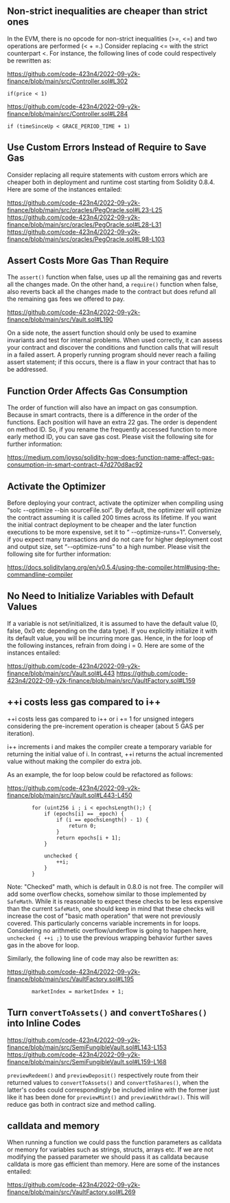 ## Non-strict inequalities are cheaper than strict ones
In the EVM, there is no opcode for non-strict inequalities (>=, <=) and two operations are performed (< + =.) Consider replacing <= with the strict counterpart <. For instance, the following lines of code could respectively be rewritten as:

https://github.com/code-423n4/2022-09-y2k-finance/blob/main/src/Controller.sol#L302

```
if(price < 1)
```

https://github.com/code-423n4/2022-09-y2k-finance/blob/main/src/Controller.sol#L284

```
if (timeSinceUp < GRACE_PERIOD_TIME + 1)
```
## Use Custom Errors Instead of Require to Save Gas
Consider replacing all require statements with custom errors which are cheaper both in deployment and runtime cost starting from Solidity 0.8.4. Here are some of the instances entailed:

https://github.com/code-423n4/2022-09-y2k-finance/blob/main/src/oracles/PegOracle.sol#L23-L25
https://github.com/code-423n4/2022-09-y2k-finance/blob/main/src/oracles/PegOracle.sol#L28-L31
https://github.com/code-423n4/2022-09-y2k-finance/blob/main/src/oracles/PegOracle.sol#L98-L103

## Assert Costs More Gas Than Require
The `assert()` function when false, uses up all the remaining gas and reverts all the changes made. On the other hand, a `require()` function when false, also reverts back all the changes made to the contract but does refund all the remaining gas fees we offered to pay.

https://github.com/code-423n4/2022-09-y2k-finance/blob/main/src/Vault.sol#L190

On a side note, the assert function should only be used to examine invariants and test for internal problems. When used correctly, it can assess your contract and discover the conditions and function calls that will result in a failed assert. A properly running program should never reach a failing assert statement; if this occurs, there is a flaw in your contract that has to be addressed.

## Function Order Affects Gas Consumption
The order of function will also have an impact on gas consumption. Because in smart contracts, there is a difference in the order of the functions. Each position will have an extra 22 gas. The order is dependent on method ID. So, if you rename the frequently accessed function to more early method ID, you can save gas cost. Please visit the following site for further information:

https://medium.com/joyso/solidity-how-does-function-name-affect-gas-consumption-in-smart-contract-47d270d8ac92

## Activate the Optimizer
Before deploying your contract, activate the optimizer when compiling using “solc --optimize --bin sourceFile.sol”. By default, the optimizer will optimize the contract assuming it is called 200 times across its lifetime. If you want the initial contract deployment to be cheaper and the later function executions to be more expensive, set it to “ --optimize-runs=1”. Conversely, if you expect many transactions and do not care for higher deployment cost and output size, set “--optimize-runs” to a high number. Please visit the following site for further information:

https://docs.soliditylang.org/en/v0.5.4/using-the-compiler.html#using-the-commandline-compiler

## No Need to Initialize Variables with Default Values
If a variable is not set/initialized, it is assumed to have the default value (0, false, 0x0 etc depending on the data type). If you explicitly initialize it with its default value, you will be incurring more gas. Hence, in the for loop of the following instances, refrain from doing i = 0. Here are some of the instances entailed:

https://github.com/code-423n4/2022-09-y2k-finance/blob/main/src/Vault.sol#L443
https://github.com/code-423n4/2022-09-y2k-finance/blob/main/src/VaultFactory.sol#L159

## ++i costs less gas compared to i++
++i costs less gas compared to i++ or i += 1 for unsigned integers considering the pre-increment operation is cheaper (about 5 GAS per iteration).

i++ increments i and makes the compiler create a temporary variable for returning the initial value of i. In contrast, ++i returns the actual incremented value without making the compiler do extra job.

As an example, the for loop below could be refactored as follows:

https://github.com/code-423n4/2022-09-y2k-finance/blob/main/src/Vault.sol#L443-L450

```
        for (uint256 i ; i < epochsLength();) {
            if (epochs[i] == _epoch) {
                if (i == epochsLength() - 1) {
                    return 0;
                }
                return epochs[i + 1];        
            }
    
            unchecked {
                ++i;
            }
        }
```
Note: "Checked" math, which is default in 0.8.0 is not free. The compiler will add some overflow checks, somehow similar to those implemented by `SafeMath`. While it is reasonable to expect these checks to be less expensive than the current `SafeMath`, one should keep in mind that these checks will increase the cost of "basic math operation" that were not previously covered. This particularly concerns variable increments in for loops. Considering no arithmetic overflow/underflow is going to happen here, `unchecked { ++i ;}` to use the previous wrapping behavior further saves gas in the above for loop. 

Similarly, the following line of code may also be rewritten as:

https://github.com/code-423n4/2022-09-y2k-finance/blob/main/src/VaultFactory.sol#L195

```
        marketIndex = marketIndex + 1;
```

## Turn `convertToAssets()` and  `convertToShares()` into Inline Codes
https://github.com/code-423n4/2022-09-y2k-finance/blob/main/src/SemiFungibleVault.sol#L143-L153
https://github.com/code-423n4/2022-09-y2k-finance/blob/main/src/SemiFungibleVault.sol#L159-L168

`previewRedeem()` and `previewDeposit()` respectively route from their returned values to `convertToAssets()` and  `convertToShares()`, when the latter's codes could correspondingly be included inline with the former just like it has been done for `previewMint()` and `previewWithdraw()`. This will reduce gas both in contract size and method calling. 

## calldata and memory
When running a function we could pass the function parameters as calldata or memory for variables such as strings, structs, arrays etc. If we are not modifying the passed parameter we should pass it as calldata because calldata is more gas efficient than memory. Here are some of the instances entailed:

https://github.com/code-423n4/2022-09-y2k-finance/blob/main/src/VaultFactory.sol#L269